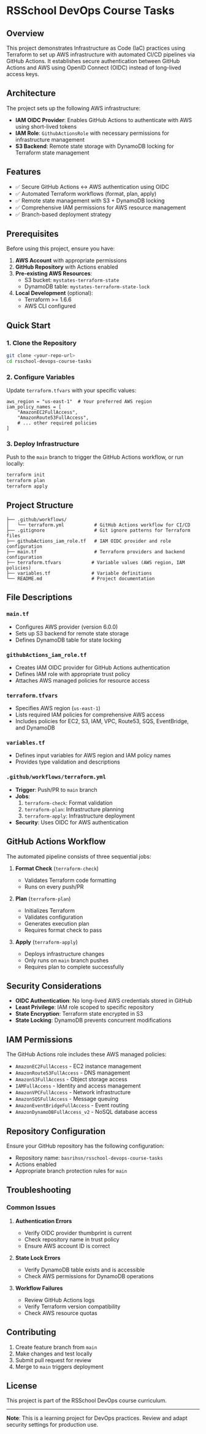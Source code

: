 # RSSchool DevOps Course Tasks

## Overview

This project demonstrates Infrastructure as Code (IaC) practices using Terraform to set up AWS infrastructure with automated CI/CD pipelines via GitHub Actions. It establishes secure authentication between GitHub Actions and AWS using OpenID Connect (OIDC) instead of long-lived access keys.

## Architecture

The project sets up the following AWS infrastructure:

- **IAM OIDC Provider**: Enables GitHub Actions to authenticate with AWS using short-lived tokens
- **IAM Role**: `GithubActionsRole` with necessary permissions for infrastructure management
- **S3 Backend**: Remote state storage with DynamoDB locking for Terraform state management

## Features

- ✅ Secure GitHub Actions ↔ AWS authentication using OIDC
- ✅ Automated Terraform workflows (format, plan, apply)
- ✅ Remote state management with S3 + DynamoDB locking
- ✅ Comprehensive IAM permissions for AWS resource management
- ✅ Branch-based deployment strategy

## Prerequisites

Before using this project, ensure you have:

1. **AWS Account** with appropriate permissions
2. **GitHub Repository** with Actions enabled
3. **Pre-existing AWS Resources**:
   - S3 bucket: `mystates-terraform-state`
   - DynamoDB table: `mystates-terraform-state-lock`
4. **Local Development** (optional):
   - Terraform >= 1.6.6
   - AWS CLI configured

## Quick Start

### 1. Clone the Repository
```bash
git clone <your-repo-url>
cd rsschool-devops-course-tasks
```

### 2. Configure Variables
Update `terraform.tfvars` with your specific values:
```hcl
aws_region = "us-east-1"  # Your preferred AWS region
iam_policy_names = [
    "AmazonEC2FullAccess",
    "AmazonRoute53FullAccess",
    # ... other required policies
]
```

### 3. Deploy Infrastructure
Push to the `main` branch to trigger the GitHub Actions workflow, or run locally:
```bash
terraform init
terraform plan
terraform apply
```

## Project Structure

```
├── .github/workflows/
│   └── terraform.yml           # GitHub Actions workflow for CI/CD
├── .gitignore                  # Git ignore patterns for Terraform files
├── githubActions_iam_role.tf   # IAM OIDC provider and role configuration
├── main.tf                     # Terraform providers and backend configuration
├── terraform.tfvars           # Variable values (AWS region, IAM policies)
├── variables.tf               # Variable definitions
└── README.md                  # Project documentation
```

## File Descriptions

### `main.tf`
- Configures AWS provider (version 6.0.0)
- Sets up S3 backend for remote state storage
- Defines DynamoDB table for state locking

### `githubActions_iam_role.tf`
- Creates IAM OIDC provider for GitHub Actions authentication
- Defines IAM role with appropriate trust policy
- Attaches AWS managed policies for resource access

### `terraform.tfvars`
- Specifies AWS region (`us-east-1`)
- Lists required IAM policies for comprehensive AWS access
- Includes policies for EC2, S3, IAM, VPC, Route53, SQS, EventBridge, and DynamoDB

### `variables.tf`
- Defines input variables for AWS region and IAM policy names
- Provides type validation and descriptions

### `.github/workflows/terraform.yml`
- **Trigger**: Push/PR to `main` branch
- **Jobs**:
  1. `terraform-check`: Format validation
  2. `terraform-plan`: Infrastructure planning
  3. `terraform-apply`: Infrastructure deployment
- **Security**: Uses OIDC for AWS authentication

## GitHub Actions Workflow

The automated pipeline consists of three sequential jobs:

1. **Format Check** (`terraform-check`)
   - Validates Terraform code formatting
   - Runs on every push/PR

2. **Plan** (`terraform-plan`)
   - Initializes Terraform
   - Validates configuration
   - Generates execution plan
   - Requires format check to pass

3. **Apply** (`terraform-apply`)
   - Deploys infrastructure changes
   - Only runs on `main` branch pushes
   - Requires plan to complete successfully

## Security Considerations

- **OIDC Authentication**: No long-lived AWS credentials stored in GitHub
- **Least Privilege**: IAM role scoped to specific repository
- **State Encryption**: Terraform state encrypted in S3
- **State Locking**: DynamoDB prevents concurrent modifications

## IAM Permissions

The GitHub Actions role includes these AWS managed policies:
- `AmazonEC2FullAccess` - EC2 instance management
- `AmazonRoute53FullAccess` - DNS management
- `AmazonS3FullAccess` - Object storage access
- `IAMFullAccess` - Identity and access management
- `AmazonVPCFullAccess` - Network infrastructure
- `AmazonSQSFullAccess` - Message queuing
- `AmazonEventBridgeFullAccess` - Event routing
- `AmazonDynamoDBFullAccess_v2` - NoSQL database access

## Repository Configuration

Ensure your GitHub repository has the following configuration:
- Repository name: `basrihsn/rsschool-devops-course-tasks`
- Actions enabled
- Appropriate branch protection rules for `main`

## Troubleshooting

### Common Issues

1. **Authentication Errors**
   - Verify OIDC provider thumbprint is current
   - Check repository name in trust policy
   - Ensure AWS account ID is correct

2. **State Lock Errors**
   - Verify DynamoDB table exists and is accessible
   - Check AWS permissions for DynamoDB operations

3. **Workflow Failures**
   - Review GitHub Actions logs
   - Verify Terraform version compatibility
   - Check AWS resource quotas

## Contributing

1. Create feature branch from `main`
2. Make changes and test locally
3. Submit pull request for review
4. Merge to `main` triggers deployment

## License

This project is part of the RSSchool DevOps course curriculum.

---

**Note**: This is a learning project for DevOps practices. Review and adapt security settings for production use.
